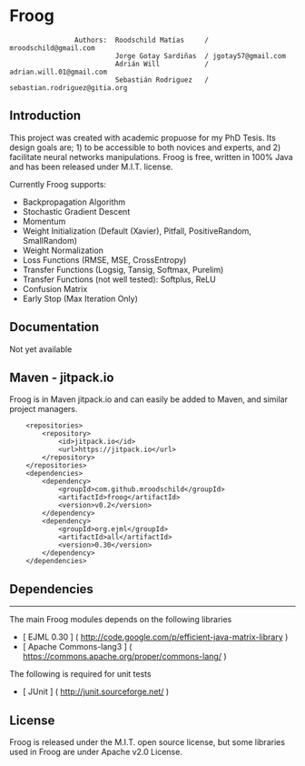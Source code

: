 # Froog
                    Authors:  Roodschild Matías     / mroodschild@gmail.com
                              Jorge Gotay Sardiñas  / jgotay57@gmail.com
                              Adrián Will           / adrian.will.01@gmail.com
                              Sebastián Rodriguez   / sebastian.rodriguez@gitia.org
                            

## Introduction

This project was created with academic propuose for my PhD Tesis. Its design goals are; 1) to be accessible to both novices and experts, and 2) facilitate neural networks manipulations. Froog is free, written in 100% Java and has been released under M.I.T. license.

Currently Froog supports:

* Backpropagation Algorithm
* Stochastic Gradient Descent
* Momentum
* Weight Initialization (Default (Xavier), Pitfall, PositiveRandom, SmallRandom)
* Weight Normalization
* Loss Functions (RMSE, MSE, CrossEntropy)
* Transfer Functions (Logsig, Tansig, Softmax, Purelim)
* Transfer Functions (not well tested): Softplus, ReLU
* Confusion Matrix
* Early Stop (Max Iteration Only)

## Documentation

Not yet available

## Maven - jitpack.io

Froog is in Maven jitpack.io and can easily be added to Maven, and similar project managers.

```
    <repositories>
        <repository>
            <id>jitpack.io</id>
            <url>https://jitpack.io</url>
        </repository>
    </repositories> 
    <dependencies>
        <dependency>
            <groupId>com.github.mroodschild</groupId>
            <artifactId>froog</artifactId>
            <version>v0.2</version>
        </dependency>
        <dependency>
            <groupId>org.ejml</groupId>
            <artifactId>all</artifactId>
            <version>0.30</version>
        </dependency>
    </dependencies>
```


## Dependencies
-----------------------------------------

The main Froog modules depends on the following libraries

- [ EJML 0.30         ]  ( http://code.google.com/p/efficient-java-matrix-library )
- [ Apache Commons-lang3          ]  ( https://commons.apache.org/proper/commons-lang/ )

The following is required for unit tests

- [ JUnit   ]       ( http://junit.sourceforge.net/                           )

## License

Froog is released under the M.I.T. open source license, but some libraries used in Froog are under Apache v2.0 License.
